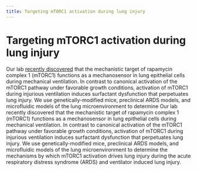 ```yaml
---
title: Targeting mTORC1 activation during lung injury
---
```


# Targeting mTORC1 activation during lung injury

Our lab [recently discovered](https://insight.jci.org/articles/view/137708) that the mechanistic target of rapamycin complex 1 (mTORC1) functions as a mechanosensor in lung epithelial cells during mechanical ventilation.  In contrast to canonical activation of the mTORC1 pathway under favorable growth conditions, activation of mTORC1 during injurious ventilation induces surfactant dysfunction that perpetuates lung injury.  We use genetically-modified mice, preclinical ARDS models, and microfluidic models of the lung microenvironment to determine Our lab recently discovered that the mechanistic target of rapamycin complex 1 (mTORC1) functions as a mechanosensor in lung epithelial cells during mechanical ventilation.  In contrast to canonical activation of the mTORC1 pathway under favorable growth conditions, activation of mTORC1 during injurious ventilation induces surfactant dysfunction that perpetuates lung injury.  We use genetically-modified mice, preclinical ARDS models, and microfluidic models of the lung microenvironment to determine the mechanisms by which mTORC1 activation drives lung injury during the acute respiratory distress syndrome (ARDS) and ventilator induced lung injury. 